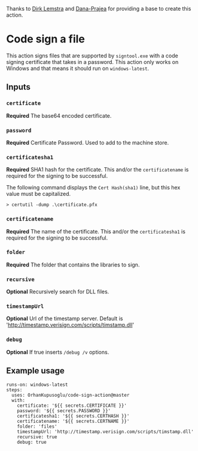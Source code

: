 Thanks to [Dirk Lemstra](https://github.com/dlemstra/code-sign-action) and [Dana-Prajea](https://github.com/Dana-Prajea/code-sign-action) for providing a base to create this action.

# Code sign a file

This action signs files that are supported by `signtool.exe` with a code signing certificate that takes in a password. This action only works on Windows and that means it should run on `windows-latest`.

## Inputs

### `certificate`

**Required** The base64 encoded certificate.

### `password`

**Required** Certificate Password. Used to add to the machine store.

### `certificatesha1`

**Required** SHA1 hash for the certificate. This and/or the `certificatename` is required for the signing to be successful.

The following command displays the `Cert Hash(sha1)` line, but this hex value must be capitalized.
```
> certutil -dump .\certificate.pfx
```

### `certificatename`

**Required** The name of the certificate. This and/or the `certificatesha1` is required for the signing to be successful.

### `folder`

**Required** The folder that contains the libraries to sign.

### `recursive`

**Optional** Recursively search for DLL files.

### `timestampUrl`

**Optional** Url of the timestamp server.  Default is 'http://timestamp.verisign.com/scripts/timstamp.dll'

### `debug`

**Optional** If true inserts `/debug /v` options.

## Example usage

```
runs-on: windows-latest
steps:
  uses: OrhanKupusoglu/code-sign-action@master
  with:
    certificate: '${{ secrets.CERTIFICATE }}'
    password: '${{ secrets.PASSWORD }}'
    certificatesha1: '${{ secrets.CERTHASH }}'
    certificatename: '${{ secrets.CERTNAME }}'
    folder: 'files'
    timestampUrl: 'http://timestamp.verisign.com/scripts/timstamp.dll'
    recursive: true
    debug: true
```
